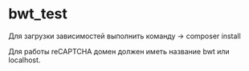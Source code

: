 # bwt_test

Для загрузки зависимостей выполнить команду 
-> composer install

Для работы reCAPTCHA домен должен иметь название bwt или localhost.
